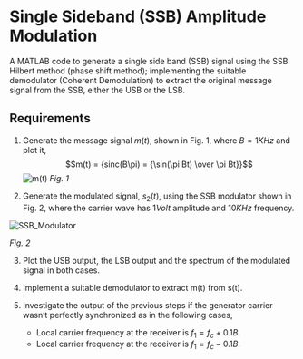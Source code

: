 # Single Sideband (SSB) Amplitude Modulation
A MATLAB code to generate a single side band (SSB) signal using the SSB Hilbert method (phase shift method); implementing the suitable demodulator (Coherent Demodulation) to extract the original message signal from the SSB, either the USB or the LSB. 

## Requirements

1. Generate the message signal $m(t)$, shown in Fig. 1, where $B = 1 KHz$ and plot it,
$$m(t) = {sinc(B\pi) = {\sin(\pi Bt) \over \pi Bt}}$$
![m(t)](https://user-images.githubusercontent.com/95503706/230794178-d6f396e6-593a-4f1d-963c-143b1e373e1d.png "Fig. 1")
*Fig. 1*

2. Generate the modulated signal, $s_2(t)$, using the SSB modulator shown in Fig. 2, where the carrier wave has $1 Volt$ amplitude and $10 KHz$ frequency.

![SSB_Modulator](https://user-images.githubusercontent.com/95503706/230795016-5a1a22ee-927e-4565-8a89-073c5bc6b175.png "Fig. 2")

*Fig. 2*

3. Plot the USB output, the LSB output and the spectrum of the modulated signal in both cases.

4. Implement a suitable demodulator to extract m(t) from s(t).

5. Investigate the output of the previous steps if the generator carrier wasn’t perfectly synchronized as in the following cases,
    * Local carrier frequency at the receiver is $f_1 = f_c + 0.1B$.
    * Local carrier frequency at the receiver is $f_1 = f_c - 0.1B$.
